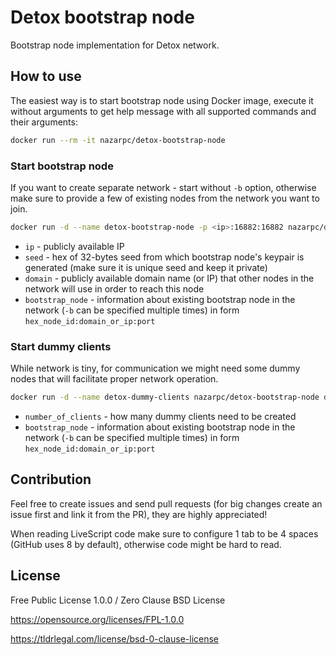 # Detox bootstrap node
Bootstrap node implementation for Detox network.

## How to use
The easiest way is to start bootstrap node using Docker image, execute it without arguments to get help message with all supported commands and their arguments:
```bash
docker run --rm -it nazarpc/detox-bootstrap-node
```

### Start bootstrap node
If you want to create separate network - start without `-b` option, otherwise make sure to provide a few of existing nodes from the network you want to join.

```bash
docker run -d --name detox-bootstrap-node -p <ip>:16882:16882 nazarpc/detox-bootstrap-node <seed> 0.0.0.0 <domain>[ -b bootstrap_node]
```
* `ip` - publicly available IP
* `seed` - hex of 32-bytes seed from which bootstrap node's keypair is generated (make sure it is unique seed and keep it private)
* `domain` - publicly available domain name (or IP) that other nodes in the network will use in order to reach this node
* `bootstrap_node` - information about existing bootstrap node in the network (`-b` can be specified multiple times) in form `hex_node_id:domain_or_ip:port`

### Start dummy clients
While network is tiny, for communication we might need some dummy nodes that will facilitate proper network operation.

```bash
docker run -d --name detox-dummy-clients nazarpc/detox-bootstrap-node dummy-clients <number_of_clients> -b <bootstrap_node>
```
* `number_of_clients` - how many dummy clients need to be created
* `bootstrap_node` - information about existing bootstrap node in the network (`-b` can be specified multiple times) in form `hex_node_id:domain_or_ip:port`

## Contribution
Feel free to create issues and send pull requests (for big changes create an issue first and link it from the PR), they are highly appreciated!

When reading LiveScript code make sure to configure 1 tab to be 4 spaces (GitHub uses 8 by default), otherwise code might be hard to read.

## License
Free Public License 1.0.0 / Zero Clause BSD License

https://opensource.org/licenses/FPL-1.0.0

https://tldrlegal.com/license/bsd-0-clause-license
